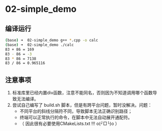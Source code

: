 # 02-simple_demo

## 编译运行
```bash shell
(base) ➜  02-simple_demo g++ *.cpp -o calc
(base) ➜  02-simple_demo ./calc 
83 + 86 = 169
83 - 86 = -3
83 * 86 = 7138
83 / 86 = 0.965116
```

## 注意事项
1. 标准库里已经内置div函数，注意不能同名，否则因为不知道调用哪个函数导致无法编译。
2. 尝试自己编写了 build.sh 脚本，但是有跨平台问题，暂时没解决。问题：
    - 不同平台的斜线分隔符不同，导致脚本无法正确识别路径；
    - 终端可以正常执行的命令，在脚本中无法自动展开通配符。
    - （ 因此很有必要使用CMakeLists.txt !!! o(╯□╰)o ）